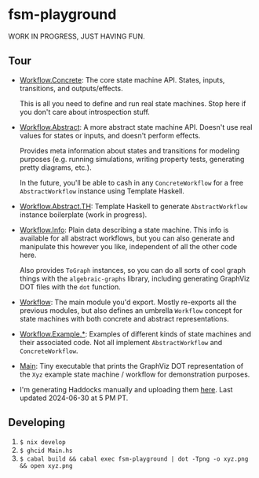 # fsm-playground

WORK IN PROGRESS, JUST HAVING FUN.

## Tour

- [Workflow.Concrete](./src/Workflow/Concrete.hs): The core state machine API.
  States, inputs, transitions, and outputs/effects.

  This is all you need to define and run real state machines. Stop here if you
  don't care about introspection stuff.

- [Workflow.Abstract](./src/Workflow/Abstract.hs): A more abstract state machine
  API. Doesn't use real values for states or inputs, and doesn't perform
  effects.

  Provides meta information about states and transitions for modeling purposes
  (e.g. running simulations, writing property tests, generating pretty diagrams,
  etc.).

  In the future, you'll be able to cash in any `ConcreteWorkflow` for a free
  `AbstractWorkflow` instance using Template Haskell.

- [Workflow.Abstract.TH](./src/Workflow/Abstract/TH.hs): Template Haskell to
  generate `AbstractWorkflow` instance boilerplate (work in progress).

- [Workflow.Info](./src/Workflow/Info.hs): Plain data describing a state
  machine. This info is available for all abstract workflows, but you can also
  generate and manipulate this however you like, independent of all the other
  code here.

  Also provides `ToGraph` instances, so you can do all sorts of cool graph
  things with the `algebraic-graphs` library, including generating GraphViz DOT
  files with the `dot` function.

- [Workflow](./src/Workflow.hs): The main module you'd export. Mostly re-exports
  all the previous modules, but also defines an umbrella `Workflow` concept for
  state machines with both concrete and abstract representations.

- [Workflow.Example.*](./src/Workflow/Example/): Examples of different kinds of
  state machines and their associated code. Not all implement `AbstractWorkflow`
  and `ConcreteWorkflow`.

- [Main](./src/Main.hs): Tiny executable that prints the GraphViz DOT
  representation of the `Xyz` example state machine / workflow for demonstration
  purposes.

- I'm generating Haddocks manually and uploading them
  [here](https://s3.evanrelf.com/fsm-playground/). Last updated 2024-06-30 at
  5 PM PT.

## Developing

1. `$ nix develop`
2. `$ ghcid Main.hs`
3. `$ cabal build && cabal exec fsm-playground | dot -Tpng -o xyz.png && open xyz.png`
